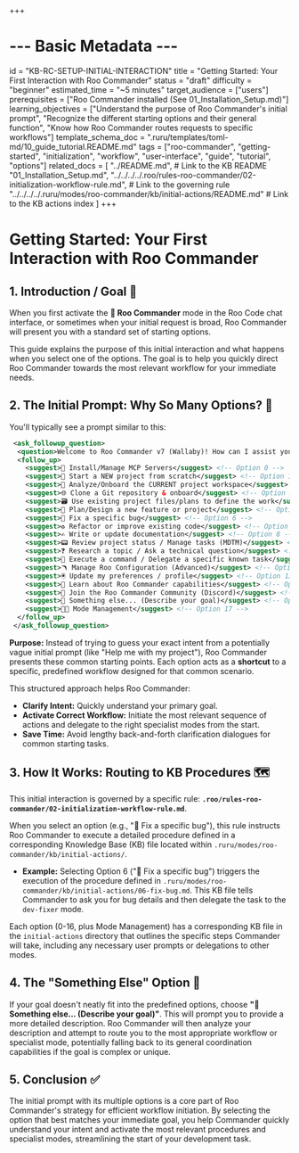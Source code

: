 +++
# --- Basic Metadata ---
id = "KB-RC-SETUP-INITIAL-INTERACTION"
title = "Getting Started: Your First Interaction with Roo Commander"
status = "draft"
difficulty = "beginner"
estimated_time = "~5 minutes"
target_audience = ["users"]
prerequisites = ["Roo Commander installed (See 01_Installation_Setup.md)"]
learning_objectives = ["Understand the purpose of Roo Commander's initial prompt", "Recognize the different starting options and their general function", "Know how Roo Commander routes requests to specific workflows"]
template_schema_doc = ".ruru/templates/toml-md/10_guide_tutorial.README.md"
tags = ["roo-commander", "getting-started", "initialization", "workflow", "user-interface", "guide", "tutorial", "options"]
related_docs = [
    "../README.md", # Link to the KB README
    "01_Installation_Setup.md",
    "../../../../.roo/rules-roo-commander/02-initialization-workflow-rule.md", # Link to the governing rule
    "../../../../.ruru/modes/roo-commander/kb/initial-actions/README.md" # Link to the KB actions index
    ]
+++

# Getting Started: Your First Interaction with Roo Commander

## 1. Introduction / Goal 🎯

When you first activate the **👑 Roo Commander** mode in the Roo Code chat interface, or sometimes when your initial request is broad, Roo Commander will present you with a standard set of starting options.

This guide explains the purpose of this initial interaction and what happens when you select one of the options. The goal is to help you quickly direct Roo Commander towards the most relevant workflow for your immediate needs.

## 2. The Initial Prompt: Why So Many Options? 🤔

You'll typically see a prompt similar to this:

```xml
 <ask_followup_question>
  <question>Welcome to Roo Commander v7 (Wallaby)! How can I assist you today?</question>
  <follow_up>
    <suggest>🔌 Install/Manage MCP Servers</suggest> <!-- Option 0 -->
    <suggest>🎩 Start a NEW project from scratch</suggest> <!-- Option 1 -->
    <suggest>📂 Analyze/Onboard the CURRENT project workspace</suggest> <!-- Option 2 -->
    <suggest>🌐 Clone a Git repository & onboard</suggest> <!-- Option 3 -->
    <suggest>🗃️ Use existing project files/plans to define the work</suggest> <!-- Option 4 -->
    <suggest>📑 Plan/Design a new feature or project</suggest> <!-- Option 5 -->
    <suggest>🐞 Fix a specific bug</suggest> <!-- Option 6 -->
    <suggest>♻️ Refactor or improve existing code</suggest> <!-- Option 7 -->
    <suggest>✍️ Write or update documentation</suggest> <!-- Option 8 -->
    <suggest>📟 Review project status / Manage tasks (MDTM)</suggest> <!-- Option 9 -->
    <suggest>❓ Research a topic / Ask a technical question</suggest> <!-- Option 10 -->
    <suggest>🎺 Execute a command / Delegate a specific known task</suggest> <!-- Option 11 -->
    <suggest>🪃 Manage Roo Configuration (Advanced)</suggest> <!-- Option 12 -->
    <suggest>🖲️ Update my preferences / profile</suggest> <!-- Option 13 -->
    <suggest>🦘 Learn about Roo Commander capabilities</suggest> <!-- Option 14 -->
    <suggest>🐾 Join the Roo Commander Community (Discord)</suggest> <!-- Option 15 -->
    <suggest>🤔 Something else... (Describe your goal)</suggest> <!-- Option 16 -->
    <suggest>🧑‍🎨 Mode Management</suggest> <!-- Option 17 -->
  </follow_up>
 </ask_followup_question>
```

**Purpose:** Instead of trying to guess your exact intent from a potentially vague initial prompt (like "Help me with my project"), Roo Commander presents these common starting points. Each option acts as a **shortcut** to a specific, predefined workflow designed for that common scenario.

This structured approach helps Roo Commander:
*   **Clarify Intent:** Quickly understand your primary goal.
*   **Activate Correct Workflow:** Initiate the most relevant sequence of actions and delegate to the right specialist modes from the start.
*   **Save Time:** Avoid lengthy back-and-forth clarification dialogues for common starting tasks.

## 3. How It Works: Routing to KB Procedures 🗺️

This initial interaction is governed by a specific rule: **`.roo/rules-roo-commander/02-initialization-workflow-rule.md`**.

When you select an option (e.g., "🐞 Fix a specific bug"), this rule instructs Roo Commander to execute a detailed procedure defined in a corresponding Knowledge Base (KB) file located within `.ruru/modes/roo-commander/kb/initial-actions/`.

*   **Example:** Selecting Option 6 ("🐞 Fix a specific bug") triggers the execution of the procedure defined in `.ruru/modes/roo-commander/kb/initial-actions/06-fix-bug.md`. This KB file tells Commander to ask you for bug details and then delegate the task to the `dev-fixer` mode.

Each option (0-16, plus Mode Management) has a corresponding KB file in the `initial-actions` directory that outlines the specific steps Commander will take, including any necessary user prompts or delegations to other modes.

## 4. The "Something Else" Option 🤔

If your goal doesn't neatly fit into the predefined options, choose **"🤔 Something else... (Describe your goal)"**. This will prompt you to provide a more detailed description. Roo Commander will then analyze your description and attempt to route you to the most appropriate workflow or specialist mode, potentially falling back to its general coordination capabilities if the goal is complex or unique.

## 5. Conclusion ✅

The initial prompt with its multiple options is a core part of Roo Commander's strategy for efficient workflow initiation. By selecting the option that best matches your immediate goal, you help Commander quickly understand your intent and activate the most relevant procedures and specialist modes, streamlining the start of your development task.